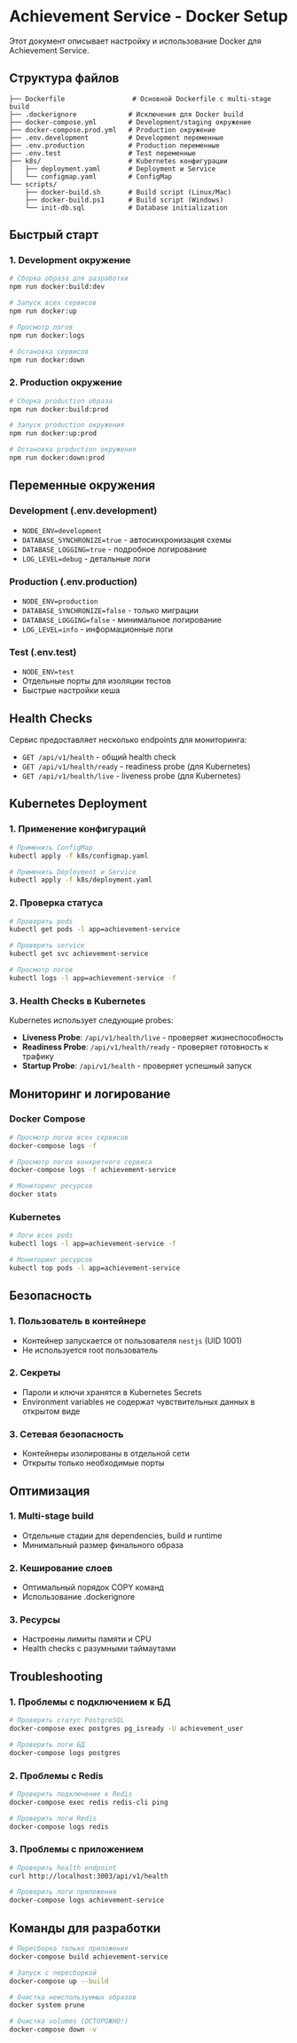 # Achievement Service - Docker Setup

Этот документ описывает настройку и использование Docker для Achievement Service.

## Структура файлов

```
├── Dockerfile                 # Основной Dockerfile с multi-stage build
├── .dockerignore             # Исключения для Docker build
├── docker-compose.yml        # Development/staging окружение
├── docker-compose.prod.yml   # Production окружение
├── .env.development          # Development переменные
├── .env.production           # Production переменные
├── .env.test                 # Test переменные
├── k8s/                      # Kubernetes конфигурации
│   ├── deployment.yaml       # Deployment и Service
│   └── configmap.yaml        # ConfigMap
└── scripts/
    ├── docker-build.sh       # Build script (Linux/Mac)
    ├── docker-build.ps1      # Build script (Windows)
    └── init-db.sql           # Database initialization
```

## Быстрый старт

### 1. Development окружение

```bash
# Сборка образа для разработки
npm run docker:build:dev

# Запуск всех сервисов
npm run docker:up

# Просмотр логов
npm run docker:logs

# Остановка сервисов
npm run docker:down
```

### 2. Production окружение

```bash
# Сборка production образа
npm run docker:build:prod

# Запуск production окружения
npm run docker:up:prod

# Остановка production окружения
npm run docker:down:prod
```

## Переменные окружения

### Development (.env.development)
- `NODE_ENV=development`
- `DATABASE_SYNCHRONIZE=true` - автосинхронизация схемы
- `DATABASE_LOGGING=true` - подробное логирование
- `LOG_LEVEL=debug` - детальные логи

### Production (.env.production)
- `NODE_ENV=production`
- `DATABASE_SYNCHRONIZE=false` - только миграции
- `DATABASE_LOGGING=false` - минимальное логирование
- `LOG_LEVEL=info` - информационные логи

### Test (.env.test)
- `NODE_ENV=test`
- Отдельные порты для изоляции тестов
- Быстрые настройки кеша

## Health Checks

Сервис предоставляет несколько endpoints для мониторинга:

- `GET /api/v1/health` - общий health check
- `GET /api/v1/health/ready` - readiness probe (для Kubernetes)
- `GET /api/v1/health/live` - liveness probe (для Kubernetes)

## Kubernetes Deployment

### 1. Применение конфигураций

```bash
# Применить ConfigMap
kubectl apply -f k8s/configmap.yaml

# Применить Deployment и Service
kubectl apply -f k8s/deployment.yaml
```

### 2. Проверка статуса

```bash
# Проверить pods
kubectl get pods -l app=achievement-service

# Проверить service
kubectl get svc achievement-service

# Просмотр логов
kubectl logs -l app=achievement-service -f
```

### 3. Health Checks в Kubernetes

Kubernetes использует следующие probes:

- **Liveness Probe**: `/api/v1/health/live` - проверяет жизнеспособность
- **Readiness Probe**: `/api/v1/health/ready` - проверяет готовность к трафику
- **Startup Probe**: `/api/v1/health` - проверяет успешный запуск

## Мониторинг и логирование

### Docker Compose

```bash
# Просмотр логов всех сервисов
docker-compose logs -f

# Просмотр логов конкретного сервиса
docker-compose logs -f achievement-service

# Мониторинг ресурсов
docker stats
```

### Kubernetes

```bash
# Логи всех pods
kubectl logs -l app=achievement-service -f

# Мониторинг ресурсов
kubectl top pods -l app=achievement-service
```

## Безопасность

### 1. Пользователь в контейнере
- Контейнер запускается от пользователя `nestjs` (UID 1001)
- Не используется root пользователь

### 2. Секреты
- Пароли и ключи хранятся в Kubernetes Secrets
- Environment variables не содержат чувствительных данных в открытом виде

### 3. Сетевая безопасность
- Контейнеры изолированы в отдельной сети
- Открыты только необходимые порты

## Оптимизация

### 1. Multi-stage build
- Отдельные стадии для dependencies, build и runtime
- Минимальный размер финального образа

### 2. Кеширование слоев
- Оптимальный порядок COPY команд
- Использование .dockerignore

### 3. Ресурсы
- Настроены лимиты памяти и CPU
- Health checks с разумными таймаутами

## Troubleshooting

### 1. Проблемы с подключением к БД

```bash
# Проверить статус PostgreSQL
docker-compose exec postgres pg_isready -U achievement_user

# Проверить логи БД
docker-compose logs postgres
```

### 2. Проблемы с Redis

```bash
# Проверить подключение к Redis
docker-compose exec redis redis-cli ping

# Проверить логи Redis
docker-compose logs redis
```

### 3. Проблемы с приложением

```bash
# Проверить health endpoint
curl http://localhost:3003/api/v1/health

# Проверить логи приложения
docker-compose logs achievement-service
```

## Команды для разработки

```bash
# Пересборка только приложения
docker-compose build achievement-service

# Запуск с пересборкой
docker-compose up --build

# Очистка неиспользуемых образов
docker system prune

# Очистка volumes (ОСТОРОЖНО!)
docker-compose down -v
```